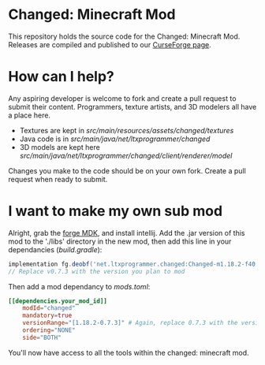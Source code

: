 # Changed: Minecraft Mod
This repository holds the source code for the Changed: Minecraft Mod. Releases are compiled and published to our [CurseForge page](https://www.curseforge.com/minecraft/mc-mods/changed-minecraft-mod).

# How can I help?
Any aspiring developer is welcome to fork and create a pull request to submit their content. Programmers, texture artists, and 3D modelers all have a place here.
- Textures are kept in *src/main/resources/assets/changed/textures*
- Java code is in *src/main/java/net/ltxprogrammer/changed*
- 3D models are kept here *src/main/java/net/ltxprogrammer/changed/client/renderer/model*

Changes you make to the code should be on your own fork. Create a pull request when ready to submit.

# I want to make my own sub mod
Alright, grab the [forge MDK](https://files.minecraftforge.net/net/minecraftforge/forge/index_1.18.2.html), and install intellij. Add the .jar version of this mod to the './libs' directory in the new mod, then add this line in your dependancies (*build.gradle*):

```gradle
implementation fg.deobf('net.ltxprogrammer.changed:Changed-m1.18.2-f40.1.0:v0.7.3')
// Replace v0.7.3 with the version you plan to mod
```
Then add a mod dependancy to *mods.toml*:

```toml
[[dependencies.your_mod_id]]
    modId="changed"
    mandatory=true
    versionRange="[1.18.2-0.7.3]" # Again, replace 0.7.3 with the version you plan to mod
    ordering="NONE"
    side="BOTH"
```

You'll now have access to all the tools within the changed: minecraft mod.
